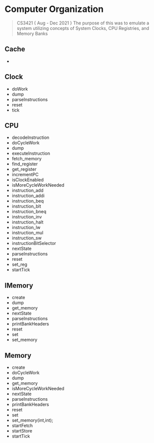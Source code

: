 # Computer Organization
> CS3421 { Aug - Dec 2021 } The purpose of this was to emulate a system
utilizing concepts of System Clocks, CPU Registries, and Memory Banks

## Cache
* 

## Clock
* doWork
* dump
* parseInstructions
* reset
* tick

## CPU
* decodeInstruction
* doCycleWork
* dump
* executeInstruction
* fetch_memory
* find_register
* get_register
* incrementPC
* isClockEnabled
* isMoreCycleWorkNeeded
* instruction_add
* instruction_addi
* instruction_beq
* instruction_blt
* instruction_bneq
* instruction_inv
* instruction_halt
* instruction_lw
* instruction_mul
* instruction_sw
* instructionBitSelector
* nextState
* parseInstructions
* reset
* set_reg
* startTick

## IMemory
* create
* dump
* get_memory
* nextState
* parseInstructions
* printBankHeaders
* reset
* set
* set_memory

## Memory
* create
* doCycleWork
* dump
* get_memory
* isMoreCycleWorkNeeded
* nextState
* parseInstructions
* printBankHeaders
* reset
* set
* set_memory(int,int);
* startFetch
* startStore
* startTick
